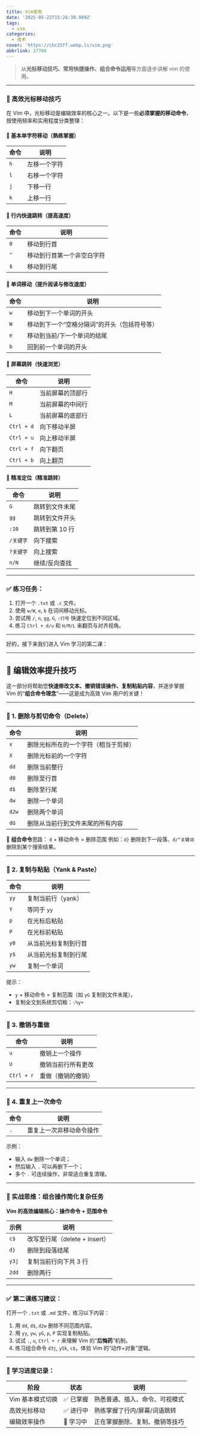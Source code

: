 ```yaml
---
title: Vim使用
date: '2025-05-22T15:26:30.909Z'
tags:
  - vim
categories:
  - 技术
cover: 'https://cbc25ff.webp.li/vim.png'
abbrlink: 17708
---
```


> 从**光标移动技巧、常用快捷操作、组合命令运用**等方面逐步讲解 vim 的使用。

------

### 📘 高效光标移动技巧

在 Vim 中，光标移动是编辑效率的核心之一。以下是一些**必须掌握的移动命令**，按使用频率和实用程度分类整理：

#### 🔹 基本单字符移动（熟练掌握）

| 命令 | 说明         |
| ---- | ------------ |
| `h`  | 左移一个字符 |
| `l`  | 右移一个字符 |
| `j`  | 下移一行     |
| `k`  | 上移一行     |

#### 🔹 行内快速跳转（提高速度）

| 命令 | 说明                       |
| ---- | -------------------------- |
| `0`  | 移动到行首                 |
| `^`  | 移动到行首第一个非空白字符 |
| `$`  | 移动到行尾                 |

#### 🔹 单词移动（提升阅读与修改速度）

| 命令 | 说明                                         |
| ---- | -------------------------------------------- |
| `w`  | 移动到下一个单词的开头                       |
| `W`  | 移动到下一个“空格分隔词”的开头（包括符号等） |
| `e`  | 移动到当前/下一个单词的结尾                  |
| `b`  | 回到前一个单词的开头                         |

#### 🔹 屏幕跳转（快速浏览）

| 命令       | 说明             |
| ---------- | ---------------- |
| `H`        | 当前屏幕的顶部行 |
| `M`        | 当前屏幕的中间行 |
| `L`        | 当前屏幕的底部行 |
| `Ctrl + d` | 向下移动半屏     |
| `Ctrl + u` | 向上移动半屏     |
| `Ctrl + f` | 向下翻页         |
| `Ctrl + b` | 向上翻页         |

#### 🔹 精准定位（精准跳转）

| 命令      | 说明           |
| --------- | -------------- |
| `G`       | 跳转到文件末尾 |
| `gg`      | 跳转到文件开头 |
| `:10`     | 跳转到第 10 行 |
| `/关键字` | 向下搜索       |
| `?关键字` | 向上搜索       |
| `n/N`     | 继续/反向查找  |

------

### ✅ 练习任务：

1. 打开一个 `.txt` 或 `.c` 文件。
2. 使用 `w/W`, `e`, `b` 在词间移动光标。
3. 尝试用 `/`, `n`, `gg`, `G`, `:行号` 快速定位到不同区域。
4. 练习 `Ctrl + d/u` 和 `H/M/L` 来翻页与对齐视角。

------



好的，接下来我们进入 Vim 学习的第二课：

------

## 📘 编辑效率提升技巧

这一部分将帮助您**快速修改文本、撤销错误操作、复制粘贴内容**，并逐步掌握 Vim 的“**组合命令理念**”——这是成为高效 Vim 用户的关键！

------

### 🔹 1. 删除与剪切命令（Delete）

| 命令  | 说明                                 |
| ----- | ------------------------------------ |
| `x`   | 删除光标所在的一个字符（相当于剪掉） |
| `X`   | 删除光标前的一个字符                 |
| `dd`  | 删除当前整行                         |
| `d0`  | 删除至行首                           |
| `d$`  | 删除至行尾                           |
| `dw`  | 删除一个单词                         |
| `d2w` | 删除两个单词                         |
| `dG`  | 删除从当前行到文件末尾的所有内容     |

🧠 **组合命令**思路：
 `d` + 移动命令 = 删除范围
 例如：`d}` 删除到下一段落、`d/^关键词` 删除到某个搜索结果。

------

### 🔹 2. 复制与粘贴（Yank & Paste）

| 命令 | 说明                 |
| ---- | -------------------- |
| `yy` | 复制当前行（yank）   |
| `Y`  | 等同于 `yy`          |
| `p`  | 在光标后粘贴         |
| `P`  | 在光标前粘贴         |
| `y0` | 从当前光标复制到行首 |
| `y$` | 从当前光标复制到行尾 |
| `yw` | 复制一个单词         |

提示：

- `y` + 移动命令 = 复制范围（如 `yG` 复制到文件末尾）。
- 复制全文到系统剪切板：`:%y+`

------

### 🔹 3. 撤销与重做

| 命令       | 说明               |
| ---------- | ------------------ |
| `u`        | 撤销上一个操作     |
| `U`        | 撤销当前行所有更改 |
| `Ctrl + r` | 重做（撤销的撤销） |

------

### 🔹 4. 重复上一次命令

| 命令 | 说明                     |
| ---- | ------------------------ |
| `.`  | 重复上一次非移动命令操作 |

示例：

- 输入 `dw` 删除一个单词；
- 然后输入 `.` 可以再删下一个；
- 多个 `.` 可连续操作，非常适合重复清理。

------

### 🧠 实战思维：组合操作简化复杂任务

**Vim 的高效编辑核心：操作命令 + 范围命令**

| 示例  | 说明                          |
| ----- | ----------------------------- |
| `c$`  | 改写至行尾（delete + insert） |
| `d}`  | 删除到段落结尾                |
| `y3j` | 复制当前行向下共 3 行         |
| `2dd` | 删除两行                      |

------

### ✅ 第二课练习建议：

打开一个 `.txt` 或 `.md` 文件，练习以下内容：

1. 用 `dd`, `d$`, `d2w` 删除不同范围内容。
2. 用 `yy`, `yw`, `yG`, `p`, `P` 实现复制粘贴。
3. 试试 `.`, `u`, `Ctrl + r` 来理解 Vim 的“**后悔药**”机制。
4. 练习组合命令 `d3j`, `y5k`, `c$`，体验 Vim 的“动作+对象”逻辑。

------

### 📌 学习进度记录：

| 阶段             | 状态     | 说明                           |
| ---------------- | -------- | ------------------------------ |
| Vim 基本模式切换 | ✅ 已掌握 | 熟悉普通、插入、命令、可视模式 |
| 高效光标移动     | ✅ 进行中 | 熟练掌握了行内/屏幕/词语跳转   |
| 编辑效率操作     | 🔄 学习中 | 正在掌握删除、复制、撤销等技巧 |